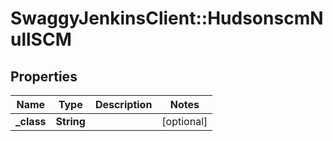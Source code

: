 # SwaggyJenkinsClient::HudsonscmNullSCM

## Properties
Name | Type | Description | Notes
------------ | ------------- | ------------- | -------------
**_class** | **String** |  | [optional] 



